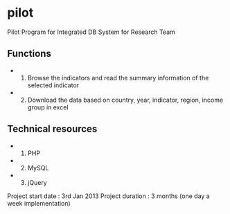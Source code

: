 pilot
=====

Pilot Program for Integrated DB System for Research Team

Functions
---------

* 1) Browse the indicators and read the summary information of the selected indicator
* 2) Download the data based on country, year, indicator, region, income group in excel
	
Technical resources
-------------------

* 1) PHP
* 2) MySQL
* 3) jQuery

Project start date : 3rd Jan 2013
Project duration : 3 months (one day a week implementation)

